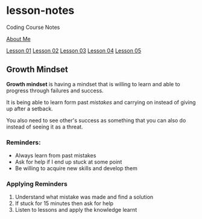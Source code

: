# lesson-notes
Coding Course Notes

[About Me](https://liam02walker.github.io/reading-notes/introduction/introduction)

[Lesson 01](https://liam02walker.github.io/reading-notes/lesson-01)
[Lesson 02](https://liam02walker.github.io/reading-notes/lesson-02)
[Lesson 03](https://liam02walker.github.io/reading-notes/lesson-03)
[Lesson 04](https://liam02walker.github.io/reading-notes/lesson-04)
[Lesson 05](https://liam02walker.github.io/reading-notes/lesson-05)

## Growth Mindset
**Growth mindset** is having a mindset that is willing to learn and able to progress through failures and success.

It is being able to learn form past _mistakes_ and carrying on instead of giving up after a setback.

You also need to see other's success as something that you can also do instead of seeing it as a threat.

### Reminders:
- Always learn from past mistakes
- Ask for help if I end up stuck at some point
- Be willing to acquire new skills and develop them

### Applying Reminders
1. Understand what mistake was made and find a solution
2. If stuck for 15 minutes then ask for help
3. Listen to lessons and apply the knowledge learnt
